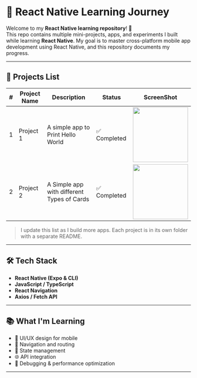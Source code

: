 # 🚀 React Native Learning Journey

Welcome to my **React Native learning repository**! 📱  
This repo contains multiple mini-projects, apps, and experiments I built while learning **React Native**. My goal is to master cross-platform mobile app development using React Native, and this repository documents my progress.

---

## 📂 Projects List

| # | Project Name | Description | Status | ScreenShot |
|---|--------------|-------------|--------|-----|
| 1 | Project 1 | A simple app to Print Hello World | ✅ Completed | <img src="https://github.com/user-attachments/assets/86683111-0b4a-4f85-b9d1-5a71c04c9196" width="150"/>|
| 2 | Project 2 | A Simple app with different Types of Cards | ✅ Completed |<img src="https://github.com/user-attachments/assets/5b5efcd9-7af6-46d6-97eb-5a7f429caa55" width="150"/> |

> I update this list as I build more apps. Each project is in its own folder with a separate README.

---

## 🛠 Tech Stack

- **React Native (Expo & CLI)**
- **JavaScript / TypeScript**
- **React Navigation**
- **Axios / Fetch API**

---

## 📚 What I'm Learning

- 📱 UI/UX design for mobile
- 🧭 Navigation and routing
- 🔄 State management
- 🌐 API integration
- 🧪 Debugging & performance optimization

---
